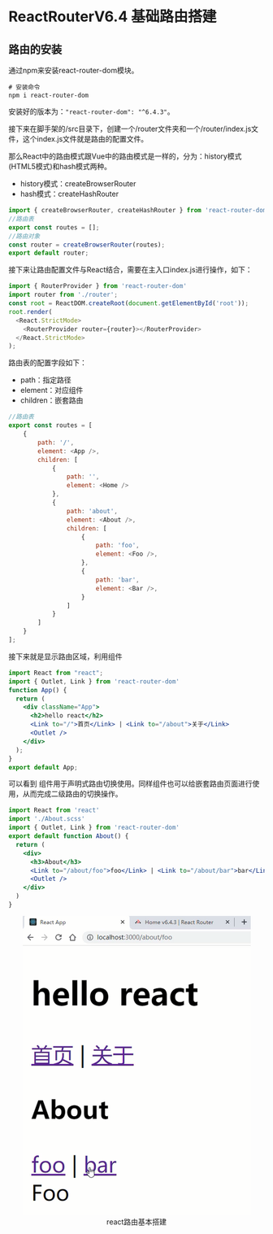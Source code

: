 # ReactRouterV6.4 基础路由搭建

## 路由的安装

通过npm来安装react-router-dom模块。

```shell
# 安装命令
npm i react-router-dom
```

安装好的版本为：`"react-router-dom": "^6.4.3"`。

接下来在脚手架的/src目录下，创建一个/router文件夹和一个/router/index.js文件，这个index.js文件就是路由的配置文件。

那么React中的路由模式跟Vue中的路由模式是一样的，分为：history模式(HTML5模式)和hash模式两种。

- history模式：createBrowserRouter
- hash模式：createHashRouter

```javascript
import { createBrowserRouter, createHashRouter } from 'react-router-dom'
//路由表
export const routes = [];
//路由对象
const router = createBrowserRouter(routes);
export default router;
```

接下来让路由配置文件与React结合，需要在主入口index.js进行操作，如下：

```javascript
import { RouterProvider } from 'react-router-dom'
import router from './router';
const root = ReactDOM.createRoot(document.getElementById('root'));
root.render(
  <React.StrictMode>
    <RouterProvider router={router}></RouterProvider>
  </React.StrictMode>
);
```

路由表的配置字段如下：

- path：指定路径
- element：对应组件
- children：嵌套路由

```javascript
//路由表
export const routes = [
    {
        path: '/',
        element: <App />,
        children: [
            {
                path: '',
                element: <Home />
            },
    		{
                path: 'about',
                element: <About />,
                children: [
                    {
                        path: 'foo',
                        element: <Foo />,
                    },
                    {
                        path: 'bar',
                        element: <Bar />,
                    }
    			]
    		}
        ]
    }
];
```

接下来就是显示路由区域，利用<outlet>组件

```jsx
import React from "react";
import { Outlet, Link } from 'react-router-dom'
function App() {
  return (
    <div className="App">
      <h2>hello react</h2>
      <Link to="/">首页</Link> | <Link to="/about">关于</Link>
      <Outlet />
    </div>
  );
}
export default App;
```

可以看到 <Link>组件用于声明式路由切换使用。同样<outlet>组件也可以给嵌套路由页面进行使用，从而完成二级路由的切换操作。

```jsx
import React from 'react'
import './About.scss'
import { Outlet, Link } from 'react-router-dom'
export default function About() {
  return (
    <div>
      <h3>About</h3>
      <Link to="/about/foo">foo</Link> | <Link to="/about/bar">bar</Link>
      <Outlet />
    </div>
  )
}
```

<div align=center>
    <img src="./img/17-01-react路由基本搭建.png" />
    <div>react路由基本搭建</div>
</div>
